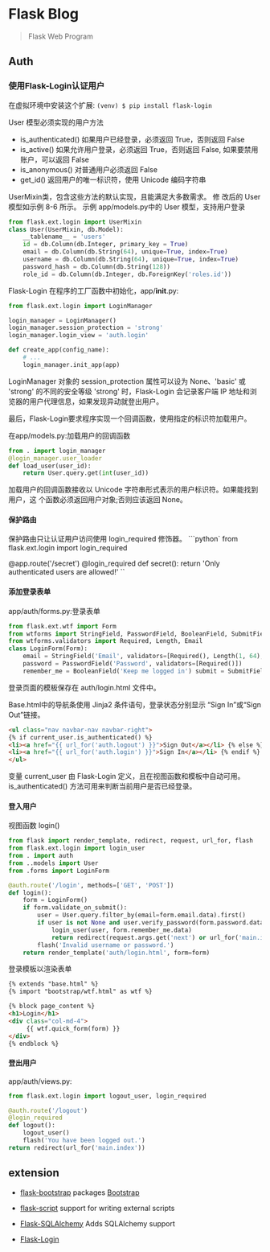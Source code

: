 # Flask Blog

> Flask Web Program


## Auth

### 使用Flask-Login认证用户

在虚拟环境中安装这个扩展: `(venv) $ pip install flask-login`

User 模型必须实现的用户方法
* is_authenticated()  如果用户已经登录，必须返回 True，否则返回 False
* is_active()         如果允许用户登录，必须返回 True，否则返回 False, 如果要禁用账户，可以返回 False
* is_anonymous()      对普通用户必须返回 False
* get_id()            返回用户的唯一标识符，使用 Unicode 编码字符串

UserMixin类，包含这些方法的默认实现，且能满足大多数需求。
修 改后的 User 模型如示例 8-6 所示。
示例 app/models.py中的 User 模型，支持用户登录 
```python
from flask.ext.login import UserMixin
class User(UserMixin, db.Model):
    __tablename__ = 'users'
    id = db.Column(db.Integer, primary_key = True)
    email = db.Column(db.String(64), unique=True, index=True)
    username = db.Column(db.String(64), unique=True, index=True)
    password_hash = db.Column(db.String(128))
    role_id = db.Column(db.Integer, db.ForeignKey('roles.id'))
```

Flask-Login 在程序的工厂函数中初始化，app/__init__.py:
```python
from flask.ext.login import LoginManager

login_manager = LoginManager()
login_manager.session_protection = 'strong'
login_manager.login_view = 'auth.login'

def create_app(config_name):
    # ...
    login_manager.init_app(app)
```

LoginManager 对象的 session_protection 属性可以设为 None、'basic' 或 'strong' 的不同的安全等级
'strong' 时，Flask-Login 会记录客户端 IP 地址和浏览器的用户代理信息，如果发现异动就登出用户。

最后，Flask-Login要求程序实现一个回调函数，使用指定的标识符加载用户。

在app/models.py:加载用户的回调函数 
```python
from . import login_manager
@login_manager.user_loader
def load_user(user_id):
    return User.query.get(int(user_id))
```

加载用户的回调函数接收以 Unicode 字符串形式表示的用户标识符。如果能找到用户，这 个函数必须返回用户对象;否则应该返回 None。


#### 保护路由
保护路由只让认证用户访问使用 login_required 修饰器。
```python`
from flask.ext.login import login_required

@app.route('/secret')
@login_required
def secret():
    return 'Only authenticated users are allowed!'
``

#### 添加登录表单
app/auth/forms.py:登录表单
```python
from flask.ext.wtf import Form
from wtforms import StringField, PasswordField, BooleanField, SubmitField
from wtforms.validators import Required, Length, Email
class LoginForm(Form):
    email = StringField('Email', validators=[Required(), Length(1, 64), Email()])
    password = PasswordField('Password', validators=[Required()])
    remember_me = BooleanField('Keep me logged in') submit = SubmitField('Log In')

```
登录页面的模板保存在 auth/login.html 文件中。

Base.html中的导航条使用 Jinja2 条件语句，登录状态分别显示 “Sign In”或“Sign Out”链接。
```html
<ul class="nav navbar-nav navbar-right">
{% if current_user.is_authenticated() %}
<li><a href="{{ url_for('auth.logout') }}">Sign Out</a></li> {% else %}
<li><a href="{{ url_for('auth.login') }}">Sign In</a></li> {% endif %}
</ul>
```
变量 current_user 由 Flask-Login 定义，且在视图函数和模板中自动可用。 is_authenticated() 方法可用来判断当前用户是否已经登录。

#### 登入用户
视图函数 login() 
```python
from flask import render_template, redirect, request, url_for, flash 
from flask.ext.login import login_user
from . import auth
from ..models import User
from .forms import LoginForm

@auth.route('/login', methods=['GET', 'POST'])
def login():
    form = LoginForm()
    if form.validate_on_submit():
        user = User.query.filter_by(email=form.email.data).first()
        if user is not None and user.verify_password(form.password.data):
            login_user(user, form.remember_me.data)
            return redirect(request.args.get('next') or url_for('main.index')) 
        flash('Invalid username or password.')
    return render_template('auth/login.html', form=form)
```

登录模板以渲染表单
```html
{% extends "base.html" %}
{% import "bootstrap/wtf.html" as wtf %}

{% block page_content %} 
<h1>Login</h1>
<div class="col-md-4">
     {{ wtf.quick_form(form) }}
</div>
{% endblock %}
```

#### 登出用户 
app/auth/views.py:
```python
from flask.ext.login import logout_user, login_required

@auth.route('/logout')
@login_required
def logout():
    logout_user()
    flash('You have been logged out.') 
return redirect(url_for('main.index'))

```

## extension

* [flask-bootstrap](https://travis-ci.org/mbr/flask-bootstrap) packages [Bootstrap](http://getbootstrap.com)

* [flask-script](https://flask-script.readthedocs.io/en/latest/) support for writing external scripts

* [Flask-SQLAlchemy]() Adds SQLAlchemy support

* [Flask-Login]()
